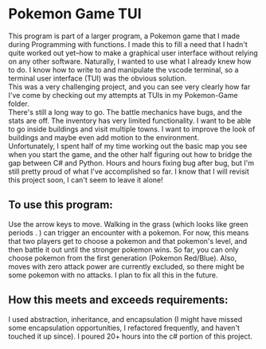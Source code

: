 
# Pokemon Game TUI

This program is part of a larger program, a Pokemon game that I made during Programming with functions. I made this to fill a need that I hadn't quite worked out yet–how to make a graphical user interface without relying on any other software. Naturally, I wanted to use what I already knew how to do. I know how to write to and manipulate the vscode terminal, so a terminal user interface (TUI) was the obvious solution.  
This was a very challenging project, and you can see very clearly how far I've come by checking out my attempts at TUIs in my Pokemon-Game folder.   
There's still a long way to go. The battle mechanics have bugs, and the stats are off. The inventory has very limited functionality. I want to be able to go inside buildings and visit multiple towns. I want to improve the look of buildings and maybe even add motion to the environment.   
Unfortunately, I spent half of my time working out the basic map you see when you start the game, and the other half figuring out how to bridge the gap between C# and Python. Hours and hours fixing bug after bug, but I'm still pretty proud of what I've accomplished so far. I know that I will revisit this project soon, I can't seem to leave it alone!  

## To use this program:

Use the arrow keys to move. Walking in the grass (which looks like green periods . ) can trigger an encounter with a pokemon. For now, this means that two players get to choose a pokemon and that pokemon's level, and then battle it out until the stronger pokemon wins. So far, you can only choose pokemon from the first generation (Pokemon Red/Blue). Also, moves with zero attack power are currently excluded, so there might be some pokemon with no attacks. I plan to fix all this in the future.

## How this meets and exceeds requirements:

I used abstraction, inheritance, and encapsulation (I might have missed some encapsulation opportunities, I refactored frequently, and haven't touched it up since). I poured 20+ hours into the c# portion of this project. 